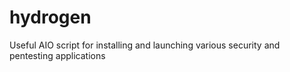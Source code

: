 # hydrogen
Useful AIO script for installing and launching various security and pentesting applications

